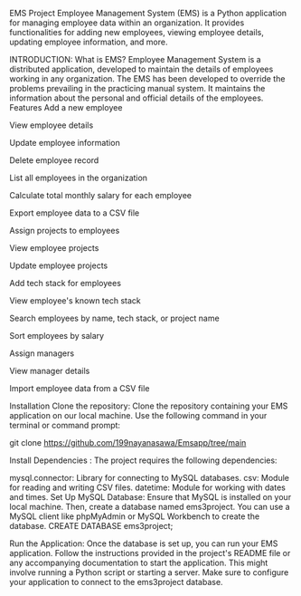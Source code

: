 EMS Project
Employee Management System (EMS) is a Python application for managing employee data within an organization. It provides functionalities for adding new employees, viewing employee details, updating employee information, and more.

INTRODUCTION:
What is EMS?
Employee Management System is a distributed application, developed to maintain the details of employees working in any organization.
The EMS has been developed to override the problems prevailing in the practicing manual system.
It maintains the information about the personal and official details of the employees.
Features
Add a new employee

View employee details

Update employee information

Delete employee record

List all employees in the organization

Calculate total monthly salary for each employee

Export employee data to a CSV file

Assign projects to employees

View employee projects

Update employee projects

Add tech stack for employees

View employee's known tech stack

Search employees by name, tech stack, or project name

Sort employees by salary

Assign managers

View manager details

Import employee data from a CSV file

Installation
Clone the repository: Clone the repository containing your EMS application on our local machine. Use the following command in your terminal or command prompt:

git clone https://github.com/199nayanasawa/Emsapp/tree/main

Install Dependencies : The project requires the following dependencies:

mysql.connector: Library for connecting to MySQL databases.
csv: Module for reading and writing CSV files.
datetime: Module for working with dates and times.
Set Up MySQL Database: Ensure that MySQL is installed on your local machine. Then, create a database named ems3project. You can use a MySQL client like phpMyAdmin or MySQL Workbench to create the database. CREATE DATABASE ems3project;

Run the Application: Once the database is set up, you can run your EMS application. Follow the instructions provided in the project's README file or any accompanying documentation to start the application. This might involve running a Python script or starting a server. Make sure to configure your application to connect to the ems3project database.
